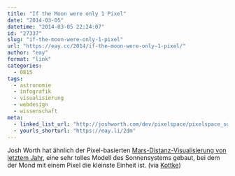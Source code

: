 ```yaml
---
title: "If the Moon were only 1 Pixel"
date: "2014-03-05"
datetime: "2014-03-05 22:24:07"
id: "27337"
slug: "if-the-moon-were-only-1-pixel"
url: "https://eay.cc/2014/if-the-moon-were-only-1-pixel/"
author: "eay"
format: "link"
categories:
  - 0815
tags:
  - astronomie
  - infografik
  - visualisierung
  - webdesign
  - wissenschaft
meta:
  - linked_list_url: "http://joshworth.com/dev/pixelspace/pixelspace_solarsystem.html"
  - yourls_shorturl: "https://eay.li/2dm"
---
```


Josh Worth hat ähnlich der Pixel-basierten [Mars-Distanz-Visualisierung von letztem Jahr](//eay.cc/2013/how-far-is-it-to-mars/), eine sehr tolles Modell des Sonnensystems gebaut, bei dem der Mond mit einem Pixel die kleinste Einheit ist. (via [Kottke](http://kottke.org/14/03/if-the-moon-was-only-1-pixel))
